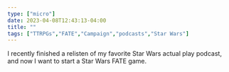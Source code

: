 ```yaml
---
type: ["micro"]
date: 2023-04-08T12:43:13-04:00
title: ""
tags: ["TTRPGs","FATE","Campaign","podcasts","Star Wars"]
---
```

I recently finished a relisten of my favorite Star Wars actual play podcast, and now I want to start a Star Wars FATE game.

